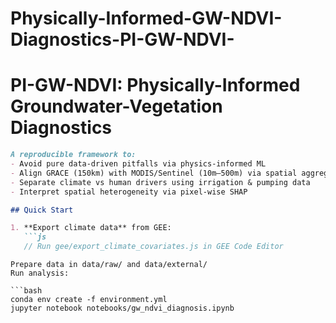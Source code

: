 # Physically-Informed-GW-NDVI-Diagnostics-PI-GW-NDVI-

# PI-GW-NDVI: Physically-Informed Groundwater-Vegetation Diagnostics

```markdown
A reproducible framework to:
- Avoid pure data-driven pitfalls via physics-informed ML
- Align GRACE (150km) with MODIS/Sentinel (10m–500m) via spatial aggregation
- Separate climate vs human drivers using irrigation & pumping data
- Interpret spatial heterogeneity via pixel-wise SHAP

## Quick Start

1. **Export climate data** from GEE:
   ```js
   // Run gee/export_climate_covariates.js in GEE Code Editor
```
```
Prepare data in data/raw/ and data/external/
Run analysis:

```bash
conda env create -f environment.yml
jupyter notebook notebooks/gw_ndvi_diagnosis.ipynb
```
